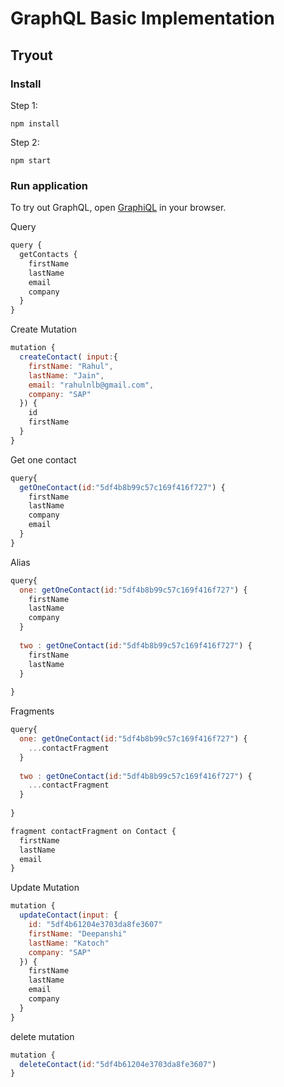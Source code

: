 # GraphQL Basic Implementation

## Tryout

### Install

Step 1:

```
npm install
```

Step 2:

```
npm start
```

### Run application

To try out GraphQL, open [GraphiQL](http://localhost:8080/graphql) in your browser.

Query

```JavaScript
query {
  getContacts {
    firstName
    lastName
    email
    company
  }
}
```

Create Mutation

```JavaScript
mutation {
  createContact( input:{
    firstName: "Rahul",
    lastName: "Jain",
    email: "rahulnlb@gmail.com",
    company: "SAP"
  }) {
    id
    firstName
  }
}
```

Get one contact

```JavaScript
query{
  getOneContact(id:"5df4b8b99c57c169f416f727") {
    firstName
    lastName
    company
    email
  }
}
```

Alias

```JavaScript
query{
  one: getOneContact(id:"5df4b8b99c57c169f416f727") {
    firstName
    lastName
    company
  }
  
  two : getOneContact(id:"5df4b8b99c57c169f416f727") {
    firstName
    lastName
  }
  
}
```

Fragments

```JavaScript
query{
  one: getOneContact(id:"5df4b8b99c57c169f416f727") {
    ...contactFragment
  }
  
  two : getOneContact(id:"5df4b8b99c57c169f416f727") {
    ...contactFragment
  }
  
}

fragment contactFragment on Contact {
  firstName
  lastName
  email
}
```

Update Mutation

```JavaScript
mutation {
  updateContact(input: {
    id: "5df4b61204e3703da8fe3607"
    firstName: "Deepanshi"
    lastName: "Katoch"
    company: "SAP"
  }) {
    firstName
    lastName
    email
    company
  }
}
```

delete mutation

```JavaScript
mutation {
  deleteContact(id:"5df4b61204e3703da8fe3607")
}
```
